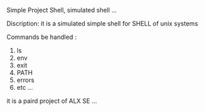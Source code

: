 Simple Project Shell, simulated shell ...

Discription:
it is a simulated simple shell for SHELL of unix systems

Commands be handled :
1. ls
2. env
3. exit
4. PATH
5. errors
6. etc ...

it is a paird project of ALX SE ...